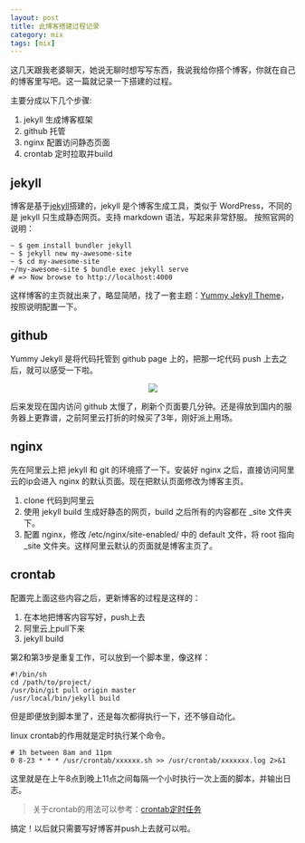 ```yaml
---
layout: post
title: 此博客搭建过程记录
category: mix
tags: [mix]
---
```


这几天跟我老婆聊天，她说无聊时想写写东西，我说我给你搭个博客，你就在自己的博客里写吧。这一篇就记录一下搭建的过程。

主要分成以下几个步骤:
1. jekyll 生成博客框架
2. github 托管
3. nginx 配置访问静态页面
4. crontab 定时拉取并build

## jekyll

博客是基于[jekyll](https://jekyllrb.com/)搭建的，jekyll 是个博客生成工具，类似于 WordPress，不同的是 jekyll 只生成静态网页。支持 markdown 语法，写起来非常舒服。
按照官网的说明：
```text
~ $ gem install bundler jekyll
~ $ jekyll new my-awesome-site
~ $ cd my-awesome-site
~/my-awesome-site $ bundle exec jekyll serve
# => Now browse to http://localhost:4000
```
这样博客的主页就出来了，略显简陋，找了一套主题：[Yummy Jekyll Theme](https://github.com/DONGChuan/Yummy-Jekyll)，按照说明配置一下。

## github

Yummy Jekyll 是将代码托管到 github page 上的，把那一坨代码 push 上去之后，就可以感受一下啦。
<p align="center">
    <img src="http://47.100.168.106/assets/images/2018_07_26/blog.png" />
</p>

后来发现在国内访问 github 太慢了，刷新个页面要几分钟。还是得放到国内的服务器上更靠谱，之前阿里云打折的时候买了3年，刚好派上用场。

## nginx

先在阿里云上把 jekyll 和 git 的环境搭了一下。安装好 nginx 之后，直接访问阿里云的ip会进入 nginx 的默认页面。现在把默认页面修改为博客主页。
1. clone 代码到阿里云
2. 使用 jekyll build 生成好静态的网页，build 之后所有的内容都在 _site 文件夹下。
3. 配置 nginx，修改 /etc/nginx/site-enabled/ 中的 default 文件，将 root 指向 _site 文件夹。这样阿里云默认的页面就是博客主页了。

## crontab

配置完上面这些内容之后，更新博客的过程是这样的：
1. 在本地把博客内容写好，push上去
2. 阿里云上pull下来
3. jekyll build

第2和第3步是重复工作，可以放到一个脚本里，像这样：
```text
#!/bin/sh
cd /path/to/project/
/usr/bin/git pull origin master
/usr/local/bin/jekyll build
```
但是即便放到脚本里了，还是每次都得执行一下，还不够自动化。

linux crontab的作用就是定时执行某个命令。

```text
# 1h between 8am and 11pm
0 8-23 * * * /usr/crontab/xxxxxx.sh >> /usr/crontab/xxxxxxx.log 2>&1
```
这里就是在上午8点到晚上11点之间每隔一个小时执行一次上面的脚本，并输出日志。
> 关于crontab的用法可以参考：[crontab定时任务](http://linuxtools-rst.readthedocs.io/zh_CN/latest/tool/crontab.html)

搞定！以后就只需要写好博客并push上去就可以啦。